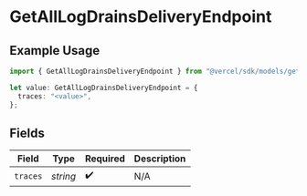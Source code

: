 # GetAllLogDrainsDeliveryEndpoint

## Example Usage

```typescript
import { GetAllLogDrainsDeliveryEndpoint } from "@vercel/sdk/models/getalllogdrainsop.js";

let value: GetAllLogDrainsDeliveryEndpoint = {
  traces: "<value>",
};
```

## Fields

| Field              | Type               | Required           | Description        |
| ------------------ | ------------------ | ------------------ | ------------------ |
| `traces`           | *string*           | :heavy_check_mark: | N/A                |